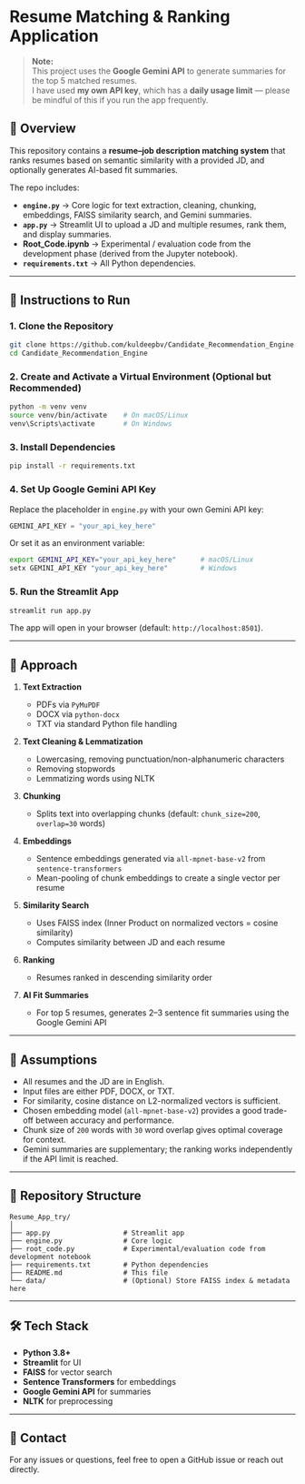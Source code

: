 # Resume Matching & Ranking Application

> **Note:**  
> This project uses the **Google Gemini API** to generate summaries for the top 5 matched resumes.  
> I have used **my own API key**, which has a **daily usage limit** — please be mindful of this if you run the app frequently.

## 📌 Overview
This repository contains a **resume–job description matching system** that ranks resumes based on semantic similarity with a provided JD, and optionally generates AI-based fit summaries.

The repo includes:
- **`engine.py`** → Core logic for text extraction, cleaning, chunking, embeddings, FAISS similarity search, and Gemini summaries.
- **`app.py`** → Streamlit UI to upload a JD and multiple resumes, rank them, and display summaries.
- **Root_Code.ipynb** → Experimental / evaluation code from the development phase (derived from the Jupyter notebook).
- **`requirements.txt`** → All Python dependencies.

---

## 🚀 Instructions to Run

### 1. Clone the Repository
```bash
git clone https://github.com/kuldeepbv/Candidate_Recommendation_Engine.git
cd Candidate_Recommendation_Engine
```

### 2. Create and Activate a Virtual Environment (Optional but Recommended)
```bash
python -m venv venv
source venv/bin/activate    # On macOS/Linux
venv\Scripts\activate       # On Windows
```

### 3. Install Dependencies
```bash
pip install -r requirements.txt
```

### 4. Set Up Google Gemini API Key
Replace the placeholder in `engine.py` with your own Gemini API key:
```python
GEMINI_API_KEY = "your_api_key_here"
```
Or set it as an environment variable:
```bash
export GEMINI_API_KEY="your_api_key_here"      # macOS/Linux
setx GEMINI_API_KEY "your_api_key_here"        # Windows
```

### 5. Run the Streamlit App
```bash
streamlit run app.py
```
The app will open in your browser (default: `http://localhost:8501`).

---

## 🧠 Approach

1. **Text Extraction**
   - PDFs via `PyMuPDF`
   - DOCX via `python-docx`
   - TXT via standard Python file handling

2. **Text Cleaning & Lemmatization**
   - Lowercasing, removing punctuation/non-alphanumeric characters
   - Removing stopwords
   - Lemmatizing words using NLTK

3. **Chunking**
   - Splits text into overlapping chunks (default: `chunk_size=200`, `overlap=30` words)

4. **Embeddings**
   - Sentence embeddings generated via `all-mpnet-base-v2` from `sentence-transformers`
   - Mean-pooling of chunk embeddings to create a single vector per resume

5. **Similarity Search**
   - Uses FAISS index (Inner Product on normalized vectors = cosine similarity)
   - Computes similarity between JD and each resume

6. **Ranking**
   - Resumes ranked in descending similarity order

7. **AI Fit Summaries**
   - For top 5 resumes, generates 2–3 sentence fit summaries using the Google Gemini API

---

## 📏 Assumptions
- All resumes and the JD are in English.
- Input files are either PDF, DOCX, or TXT.
- For similarity, cosine distance on L2-normalized vectors is sufficient.
- Chosen embedding model (`all-mpnet-base-v2`) provides a good trade-off between accuracy and performance.
- Chunk size of `200` words with `30` word overlap gives optimal coverage for context.
- Gemini summaries are supplementary; the ranking works independently if the API limit is reached.

---

## 📂 Repository Structure
```
Resume_App_try/
│
├── app.py                  # Streamlit app
├── engine.py               # Core logic
├── root_code.py            # Experimental/evaluation code from development notebook
├── requirements.txt        # Python dependencies
├── README.md               # This file
└── data/                   # (Optional) Store FAISS index & metadata here
```

---

## 🛠️ Tech Stack
- **Python 3.8+**
- **Streamlit** for UI
- **FAISS** for vector search
- **Sentence Transformers** for embeddings
- **Google Gemini API** for summaries
- **NLTK** for preprocessing

---

## 📧 Contact
For any issues or questions, feel free to open a GitHub issue or reach out directly.
